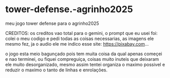 # tower-defense.-agrinho2025
meu jogo tower defense para o agrinho2025

CREDITOS: os creditos vao total para o gemini, o prompt que eu usei foi: colei o meu codigo e pedi todas as coisas necessarias, as imagens ele mesmo fez, ja o audio ele me indico esse site: https://pixabay.com... 

o jogo esta meio bagunçado pois tem muita coisa da qual apenas começei e nao terminei, ou fiquei compreguiça, coisas muito inuteis que deixaram ele muito desorganizado, mesmo assim tentei organiza o maximo possivel e reduzir o maximo o tanto de linhas e enrolações.
